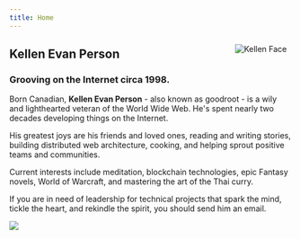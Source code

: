 ```yaml
---
title: Home
---
```

<img src="https://raw.githubusercontent.com/goodroot/goodroot.ca/master/themes/hugo-classic/images/kellen-thumbs.png" style="min-width:40px;float:right;padding:10px;" alt="Kellen Face">

## Kellen Evan Person

### Grooving on the Internet circa 1998.

Born Canadian, **Kellen Evan Person** - also known as goodroot - is a wily and lighthearted veteran of the World Wide Web. He's spent nearly two decades developing things on the Internet.

His greatest joys are his friends and loved ones, reading and writing stories, building distributed web architecture, cooking, and helping sprout positive teams and communities.

Current interests include meditation, blockchain technologies, epic Fantasy novels, World of Warcraft, and mastering the art of the Thai curry.

If you are in need of leadership for technical projects that spark the mind, tickle the heart, and rekindle the spirit, you should send him an email.

<img src="https://github.com/goodroot/hugo-classic/raw/master/images/partywizard.gif">
